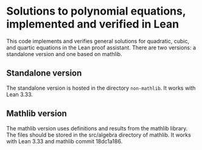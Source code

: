 # Solutions to polynomial equations, implemented and verified in Lean

This code implements and verifies general solutions for quadratic, cubic, and quartic equations in the Lean proof assistant.
There are two versions: a standalone version and one based on mathlib.

## Standalone version

The standalone version is hosted in the directory `non-mathlib`. It works with Lean 3.33.

## Mathlib version

The mathlib version uses definitions and results from the mathlib library.  The files should be stored in the src/algebra directory of mathlib. It works with Lean 3.33 and mathlib commit 18dc1a186.
